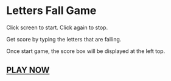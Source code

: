 # Letters Fall Game

Click screen to start. Click again to stop. 

Get score by typing the letters that are falling.

Once start game, the score box will be displayed at the left top.

## [PLAY NOW](http://6bingclub.com/lettersfall/)
